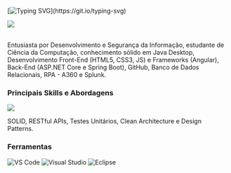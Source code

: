 [![Typing SVG](https://readme-typing-svg.herokuapp.com/?color=000000&size=35&center=true&vCenter=true&width=1000&lines=Olá,+Me+chamo+Guilherme+Ruiz+da+Silva.;Tenho+19+anos+de+idade.+=%29;🎓+Sou+desenvolvedor+de+software.)](https://git.io/typing-svg)

<div align="left">
  <a href="https://www.linkedin.com/in/guilherme-ruiz-da-silva-007005228/"><img src="https://img.shields.io/badge/linkedin-%230077B5.svg?style=for-the-badge&logo=linkedin&logoColor=white"/></a>
</div>
<br>
<p>Entusiasta por Desenvolvimento e Segurança da Informação, estudante de Ciência da Computação, conhecimento sólido em Java Desktop, Desenvolvimento Front-End (HTML5, CSS3, JS) e Frameworks (Angular), Back-End (ASP.NET Core e Spring Boot), GitHub, Banco de Dados Relacionais, RPA - A360 e Splunk.</p>

### Principais Skills e Abordagens
<p align="left">
  <a href="https://skillicons.dev">
    <img src="https://skillicons.dev/icons?i=aws,angular,java,spring,linux,mysql,cs,dotnet,docker,git&theme=light" />
  </a>
</p>

SOLID,
RESTful APIs,
Testes Unitários,
Clean Architecture
e Design Patterns.

### Ferramentas
![VS Code](https://img.shields.io/badge/VSCode-0078D4?style=for-the-badge&logo=visual%20studio%20code&logoColor=white)
![Visual Studio](https://img.shields.io/badge/Visual_Studio-5C2D91?style=for-the-badge&logo=visual%20studio&logoColor=white)
![Eclipse](https://img.shields.io/badge/Eclipse-2C2255?style=for-the-badge&logo=eclipse&logoColor=white)
